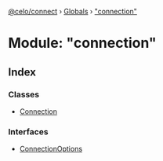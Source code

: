 [@celo/connect](../README.md) › [Globals](../globals.md) › ["connection"](_connection_.md)

# Module: "connection"

## Index

### Classes

* [Connection](../classes/_connection_.connection.md)

### Interfaces

* [ConnectionOptions](../interfaces/_connection_.connectionoptions.md)
